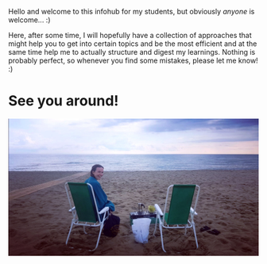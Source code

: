 Hello and welcome to this infohub for my students, but obviously *anyone* is welcome... :)

Here, after some time, I will hopefully have a collection of approaches that might help you to get into certain topics and be the most efficient and at the same time help me to actually structure and digest my learnings. Nothing is probably perfect, so whenever you find some mistakes, please let me know! :)

# See you around! 

![campersmile](images/campersmile.jpg)
